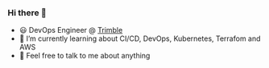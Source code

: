### Hi there 👋

- :smiley: DevOps Engineer @ [Trimble](https://trimble.com/) 
- 🌱 I’m currently learning about CI/CD, DevOps, Kubernetes, Terrafom and AWS
- 💬 Feel free to talk to me about anything
